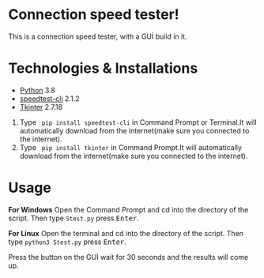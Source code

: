 # Connection speed tester!
This is a connection speed tester, with a GUİ build in it.
# Technologies & Installations
* [Python](https://www.python.org/) 3.8
* [speedtest-cli](https://pypi.org/project/speedtest-cli/) 2.1.2
* [Tkinter](https://docs.python.org/3/library/tkinter.html) 2.7.18

1. Type ` pip install speedtest-cli` in Command Prompt or Terminal.It will automatically download from the internet(make sure you connected to the internet).
1. Type ` pip install tkinter` in Command Prompt.It will automatically download from the internet(make sure you connected to the internet).
# Usage
**For Windows**
Open the Command Prompt and cd into the directory of the script.
Then type `Stest.py` press  <kbd>Enter</kbd>.

**For Linux**
Open the terminal and cd into the directory of the script.
Then type `python3 Stest.py` press <kbd>Enter</kbd>.

Press the button on the GUİ wait for 30 seconds and the results will come up.

